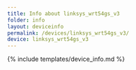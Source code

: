 ```yaml
---
title: Info about linksys_wrt54gs_v3
folder: info
layout: deviceinfo
permalink: /devices/linksys_wrt54gs_v3/
device: linksys_wrt54gs_v3
---
```

{% include templates/device_info.md %}
